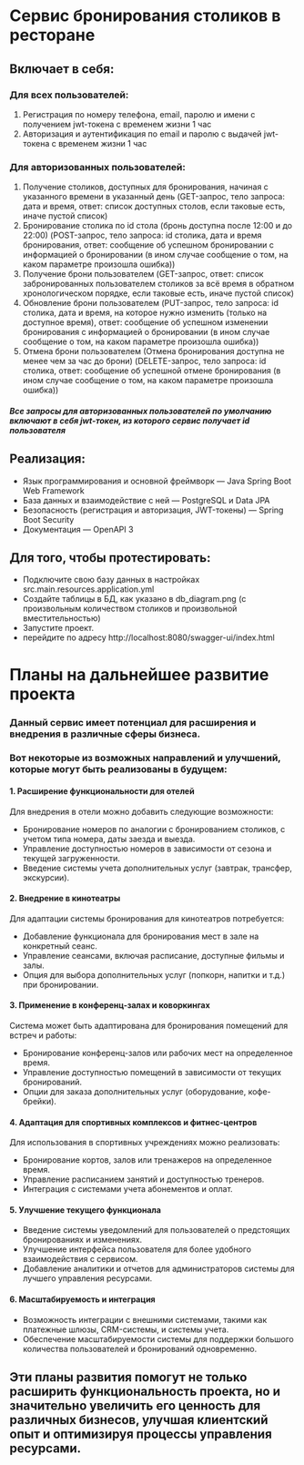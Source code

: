 # Сервис бронирования столиков в ресторане

## Включает в себя:
### Для всех пользователей:

1) Регистрация по номеру телефона, email, паролю и имени с получением jwt-токена с временем жизни 1 час
2) Авторизация и аутентификация по email и паролю с выдачей jwt-токена с временем жизни 1 час
### Для авторизованных пользователей:
1) Получение столиков, доступных для бронирования, начиная с указанного времени в указанный день (GET-запрос, тело запроса: дата и время, ответ: список доступных столов, если таковые есть, иначе пустой список)
2) Бронирование столика по id стола (бронь доступна после 12:00 и до 22:00) (POST-запрос, тело запроса: id столика, дата и время бронирования, ответ: сообщение об успешном бронировании с информацией о бронировании (в ином случае сообщение о том, на каком параметре произошла ошибка))
3) Получение брони пользователем (GET-запрос, ответ: список забронированных пользователем столиков за всё время в обратном хронологическом порядке, если таковые есть, иначе пустой список)
4) Обновление брони пользователем (PUT-запрос, тело запроса: id столика, дата и время, на которое нужно изменить (только на доступное время), ответ: сообщение об успешном изменении бронирования с информацией о бронировании (в ином случае сообщение о том, на каком параметре произошла ошибка))
5) Отмена брони пользователем (Отмена бронирования доступна не менее чем за час до брони) (DELETE-запрос, тело запроса: id столика, ответ: сообщение об успешной отмене бронирования (в ином случае сообщение о том, на каком параметре произошла ошибка))

#### _Все запросы для авторизованных пользователей по умолчанию включают в себя jwt-токен, из которого сервис получает id пользователя_

## Реализация:
* Язык программирования и основной фреймворк — Java Spring Boot Web Framework
* База данных и взаимодействие с ней — PostgreSQL и Data JPA
* Безопасность (регистрация и авторизация, JWT-токены) — Spring Boot Security
* Документация — OpenAPI 3

## Для того, чтобы протестировать:
* Подключите свою базу данных в настройках src.main.resources.application.yml
* Создайте таблицы в БД, как указано в db_diagram.png (с произвольным количеством столиков и произвольной вместительностью)
* Запустите проект.
* перейдите по адресу http://localhost:8080/swagger-ui/index.html

# Планы на дальнейшее развитие проекта
### Данный сервис имеет потенциал для расширения и внедрения в различные сферы бизнеса.
### Вот некоторые из возможных направлений и улучшений, которые могут быть реализованы в будущем:

#### 1. Расширение функциональности для отелей
   Для внедрения в отели можно добавить следующие возможности:

* Бронирование номеров по аналогии с бронированием столиков, с учетом типа номера, даты заезда и выезда.
* Управление доступностью номеров в зависимости от сезона и текущей загруженности.
* Введение системы учета дополнительных услуг (завтрак, трансфер, экскурсии).
#### 2. Внедрение в кинотеатры
   Для адаптации системы бронирования для кинотеатров потребуется:

* Добавление функционала для бронирования мест в зале на конкретный сеанс.
* Управление сеансами, включая расписание, доступные фильмы и залы.
* Опция для выбора дополнительных услуг (попкорн, напитки и т.д.) при бронировании.
#### 3. Применение в конференц-залах и коворкингах
   Система может быть адаптирована для бронирования помещений для встреч и работы:

* Бронирование конференц-залов или рабочих мест на определенное время.
* Управление доступностью помещений в зависимости от текущих бронирований.
* Опции для заказа дополнительных услуг (оборудование, кофе-брейки).
#### 4. Адаптация для спортивных комплексов и фитнес-центров
   Для использования в спортивных учреждениях можно реализовать:

* Бронирование кортов, залов или тренажеров на определенное время.
* Управление расписанием занятий и доступностью тренеров.
* Интеграция с системами учета абонементов и оплат.
#### 5. Улучшение текущего функционала
*   Введение системы уведомлений для пользователей о предстоящих бронированиях и изменениях.
*   Улучшение интерфейса пользователя для более удобного взаимодействия с сервисом.
*   Добавление аналитики и отчетов для администраторов системы для лучшего управления ресурсами.
#### 6. Масштабируемость и интеграция
*   Возможность интеграции с внешними системами, такими как платежные шлюзы, CRM-системы, и системы учета.
*   Обеспечение масштабируемости системы для поддержки большого количества пользователей и бронирований одновременно.
##   Эти планы развития помогут не только расширить функциональность проекта, но и значительно увеличить его ценность для различных бизнесов, улучшая клиентский опыт и оптимизируя процессы управления ресурсами.
